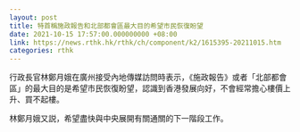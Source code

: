 ```yaml
---
layout: post
title: 特首稱施政報告和北部都會區最大目的希望市民恢復盼望
date: 2021-10-15 17:57:00.000000000 +08:00
link: https://news.rthk.hk/rthk/ch/component/k2/1615395-20211015.htm
categories: rthk
---
```


行政長官林鄭月娥在廣州接受內地傳媒訪問時表示，《施政報告》或者「北部都會區」的最大目的是希望市民恢復盼望，認識到香港發展向好，不會經常擔心樓價上升、買不起樓。

林鄭月娥又説，希望盡快與中央展開有關通關的下一階段工作。
